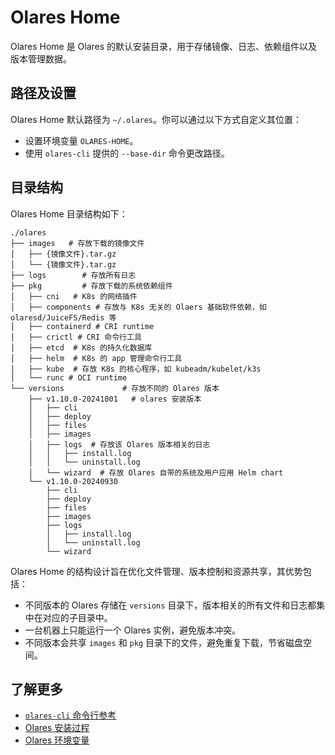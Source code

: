 # Olares Home

Olares Home 是 Olares 的默认安装目录，用于存储镜像、日志、依赖组件以及版本管理数据。 

## 路径及设置

Olares Home 默认路径为 `~/.olares`。你可以通过以下方式自定义其位置：
- 设置环境变量 `OLARES-HOME`。
- 使用 `olares-cli` 提供的 `--base-dir` 命令更改路径。

## 目录结构

Olares Home 目录结构如下：

```
./olares
├── images   # 存放下载的镜像文件
│   ├── {镜像文件}.tar.gz
│   └── {镜像文件}.tar.gz
├── logs        # 存放所有日志
├── pkg         # 存放下载的系统依赖组件
│   ├── cni   # K8s 的网络插件
│   ├── components # 存放与 K8s 无关的 Olaers 基础软件依赖，如 olaresd/JuiceFS/Redis 等
│   ├── containerd # CRI runtime
│   ├── crictl # CRI 命令行工具
│   ├── etcd  # K8s 的持久化数据库
│   ├── helm  # K8s 的 app 管理命令行工具
│   ├── kube  # 存放 K8s 的核心程序，如 kubeadm/kubelet/k3s
│   └── runc # OCI runtime
└── versions             # 存放不同的 Olares 版本
    ├── v1.10.0-20241001   # olares 安装版本
    │   ├── cli
    │   ├── deploy
    │   ├── files
    │   ├── images
    │   ├── logs  # 存放该 Olares 版本相关的日志
    │   │   ├── install.log        
    │   │   └── uninstall.log      
    │   └── wizard  # 存放 Olares 自带的系统及用户应用 Helm chart
    └── v1.10.0-20240930    
        ├── cli
        ├── deploy
        ├── files
        ├── images
        ├── logs
        │   ├── install.log        
        │   └── uninstall.log     
        └── wizard
```

Olares Home 的结构设计旨在优化文件管理、版本控制和资源共享，其优势包括：
- 不同版本的 Olares 存储在 `versions` 目录下，版本相关的所有文件和日志都集中在对应的子目录中。
- 一台机器上只能运行一个 Olares 实例，避免版本冲突。
- 不同版本会共享 `images` 和 `pkg` 目录下的文件，避免重复下载，节省磁盘空间。

## 了解更多

- [`olares-cli` 命令行参考](../install/cli/olares-cli.md)
- [Olares 安装过程](installation-process.md)
- [Olares 环境变量](environment-variables.md)